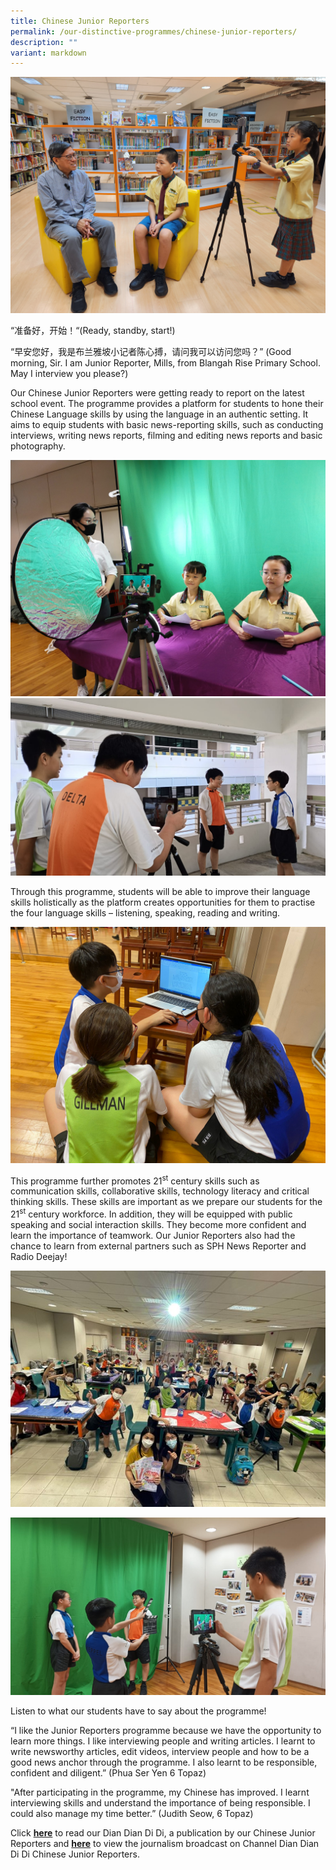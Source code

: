 ```yaml
---
title: Chinese Junior Reporters
permalink: /our-distinctive-programmes/chinese-junior-reporters/
description: ""
variant: markdown
---
```

<img src="/images/2023%20Photos/cl_jr%201.jpg">
<p>“准备好，开始！“(Ready, standby, start!)</p>
<p>“早安您好，我是布兰雅坡小记者陈心搏，请问我可以访问您吗？” (Good morning, Sir. I am Junior Reporter, Mills, from Blangah Rise Primary School. May I interview you please?)</p>
<p>Our Chinese Junior Reporters were getting ready to report on the latest school event. The programme provides a platform for students to hone their Chinese Language skills by using the language in an authentic setting. It aims to equip students with basic news-reporting skills, such as conducting interviews, writing news reports, filming and editing news reports and  basic photography.</p>
<img src="/images/2023%20Photos/cl_jr%204.jpg"><br>
<img src="/images/2023%20Photos/cl_jr%203.jpg">

<p>Through this programme, students will be able to improve their language skills holistically as the platform creates opportunities for them to practise the four language skills – listening, speaking, reading and writing.
</p>

<img src="/images/2023%20Photos/cl_jr%205.jpg"><br>

<p>This programme further promotes 21<sup>st</sup>&nbsp;century skills such as communication skills, collaborative skills, technology literacy and critical thinking skills. These skills are important as we prepare our students for the 21<sup>st</sup>&nbsp;century workforce. In addition, they will be equipped with public speaking and social interaction skills. They become more confident and learn the importance of teamwork. Our Junior Reporters also had the chance to learn from external partners such as SPH News Reporter and Radio Deejay!</p>

![](/images/2024%20Photos/Chinese%20Junior%20Reporters/Junior_Reporters_1.jpg)

<img src="/images/2023%20Photos/cl_jr%202.jpg">

<p>Listen to what our students have to say about the programme!</p>
<p>“I like the Junior Reporters programme because we have the opportunity to learn more things. I like interviewing people and writing articles. I learnt to write newsworthy articles, edit videos, interview people and how to be a good news anchor through the programme. I also learnt to be responsible, confident and diligent.” (Phua Ser Yen 6 Topaz)
</p>
"After participating in the programme, my Chinese has improved. I learnt interviewing skills and understand the importance of being responsible. I could also manage my time better.” (Judith Seow, 6 Topaz)
<p>Click&nbsp;<a href="https://www.blangahrisepri.moe.edu.sg/publications/dian-dian-di-di"><strong>here</strong></a>&nbsp;to read our Dian Dian Di Di, a publication by our Chinese Junior Reporters and&nbsp;<a href="/chinese-junior-reporters-videos/"><strong>here</strong></a>&nbsp;to view the journalism broadcast on Channel Dian Dian Di Di Chinese Junior Reporters.</p>